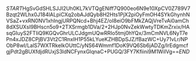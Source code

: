 $START$HgSvGdSHLSJJI2Uh0KL7kVTQgENiff7Q900eo6N9e10XpCV0Z789V7Bzqt2WLhx0J184lALpiCXq2obAJdQyb8H2Hts1PjX2piOyFmOH4SYkGhynhNVSaZ+vxRN0NV1xhIngjURPQNcd+Bhj4EZ/oI8eiO9bFMkZAQjVreTvAi0amCh8dXSUXsI9BHscn5o9+2TXSrmgb1DVa/2+2HJp0NvZekWwtyTDKmZrxix/HAsqGIuyS2FTIiQ9KGQvGhrULCJdgmUQwRRIo5tmj0hYQx/3mCmNVL6NyT7ePn4xJDZ8CPjBV3Vt2C1RnxIH1P55kLYueKZHBDpSJZ/fBazWC+Uy71vLr/NPObP8wI/LalS7WXTRkeIkOUttC/yNS64Wmmf1DoK9VQ6Sb6jADZg/IrEdgmcfgjPdt2gBUXfdjdRUxjS3ldNCFynxGlqnaC+PUGQ/3FY7Kfiini9M1WiIVg==$END$
